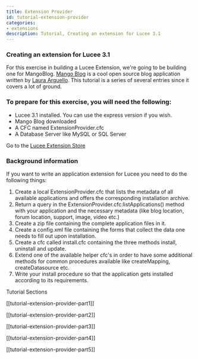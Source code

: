 ```yaml
---
title: Extension Provider
id: tutorial-extension-provider
categories:
- extensions
description: Tutorial, Creating an extension for Lucee 3.1
---
```


### Creating an extension for Lucee 3.1 ###

For this exercise in building a Lucee Extension, we're going to be building one for MangoBlog. [Mango Blog](http://www.mangoblog.org/) is a cool open source blog application written by [Laura Arguello](http://www.asfusion.com/). This tutorial is a series of several entries since it covers a lot of ground.

### To prepare for this exercise, you will need the following: ###

* Lucee 3.1 installed. You can use the express version if you wish.
* Mango Blog downloaded
* A CFC named ExtensionProvider.cfc
* A Database Server like MySQL or SQL Server

Go to the [Lucee Extension Store](https://download.lucee.org/)

### Background information ###

If you want to write an application extension for Lucee you need to do the following things:

1. Create a local ExtensionProvider.cfc that lists the metadata of all available applications and offers the corresponding installation archive.
1. Return a query in the ExtensionProvider.cfc:listApplications() method with your application and the necessary metadata (like blog location, forum location, support, image, video etc.)
1. Create a zip file containing the complete application files in it.
1. Create a config.xml file containing the forms that collect the data one needs to fill out upon installation.
1. Create a cfc called install.cfc containing the three methods install, uninstall and update.
1. Extend one of the available helper cfc's in order to have some additional methods for common procedures available like createMapping, createDatasource etc.
1. Write your install procedure so that the application gets installed according to its requirements.

Tutorial Sections

[[tutorial-extension-provider-part1]]

[[tutorial-extension-provider-part2]]

[[tutorial-extension-provider-part3]]

[[tutorial-extension-provider-part4]]

[[tutorial-extension-provider-part5]]
